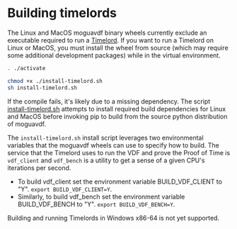 # Building timelords

The Linux and MacOS moguavdf binary wheels currently exclude an executable
required to run a [Timelord](https://github.com/Mogua-Network/mogua-blockchain/wiki/Timelords).
If you want to run a Timelord on Linux or MacOS, you must install the wheel
from source (which may require some additional development packages) while in
the virtual environment.

```bash
. ./activate

chmod +x ./install-timelord.sh
sh install-timelord.sh
```

If the compile fails, it's likely due to a missing dependency. The script
[install-timelord.sh](https://github.com/Mogua-Network/mogua-blockchain/blob/main/install-timelord.sh)
attempts to install required build dependencies for Linux and MacOS before
invoking pip to build from the source python distribution of moguavdf.

The `install-timelord.sh` install script leverages two environmental variables
that the moguavdf wheels can use to specify how to build. The service that the
Timelord uses to run the VDF and prove the Proof of Time is `vdf_client` and
`vdf_bench` is a utility to get a sense of a given CPU's iterations per second.

- To build vdf_client set the environment variable BUILD_VDF_CLIENT to "Y".
`export BUILD_VDF_CLIENT=Y`.
- Similarly, to build vdf_bench set the environment variable BUILD_VDF_BENCH
to "Y". `export BUILD_VDF_BENCH=Y`.

Building and running Timelords in Windows x86-64 is not yet supported.
